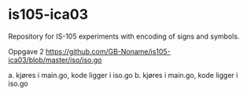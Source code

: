 # is105-ica03
Repository for IS-105 experiments with encoding of signs and symbols.


Oppgave 2
https://github.com/GB-Noname/is105-ica03/blob/master/iso/iso.go

a. kjøres i main.go, kode ligger i iso.go
b. kjøres i main.go, kode ligger i iso.go